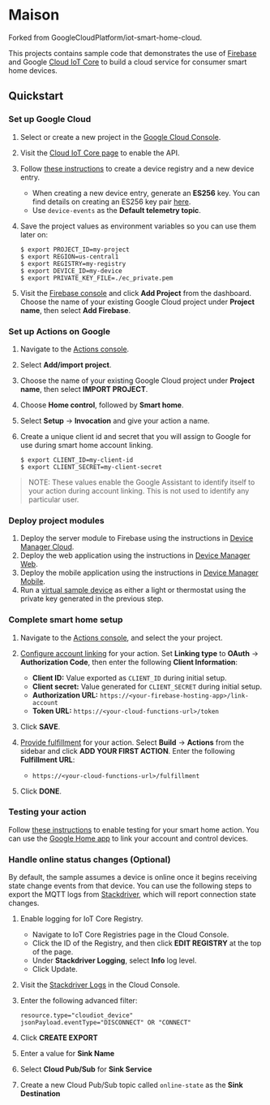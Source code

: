 # Maison

Forked from GoogleCloudPlatform/iot-smart-home-cloud.

This projects contains sample code that demonstrates the use of
[Firebase](https://firebase.google.com) and Google
[Cloud IoT Core](https://cloud.google.com/iot-core/) to build a cloud service
for consumer smart home devices.

## Quickstart

### Set up Google Cloud

1. Select or create a new project in the [Google Cloud Console](https://console.cloud.google.com/cloud-resource-manager).
1. Visit the [Cloud IoT Core page](https://console.cloud.google.com/iot)
   to enable the API.
1. Follow [these instructions](https://cloud.google.com/iot/docs/how-tos/devices)
   to create a device registry and a new device entry.

   *  When creating a new device entry, generate an **ES256** key. You can find
      details on creating an ES256 key pair
      [here](https://cloud.google.com/iot/docs/how-tos/credentials/keys#generating_an_es256_key).
   *  Use `device-events` as the **Default telemetry topic**.

1. Save the project values as environment variables so you can use them later on:

   ```
   $ export PROJECT_ID=my-project
   $ export REGION=us-central1
   $ export REGISTRY=my-registry
   $ export DEVICE_ID=my-device
   $ export PRIVATE_KEY_FILE=./ec_private.pem
   ```

1. Visit the [Firebase console](https://console.firebase.google.com/) and click
   **Add Project** from the dashboard. Choose the name of your existing
   Google Cloud project under **Project name**, then select **Add Firebase**.

### Set up Actions on Google

1. Navigate to the [Actions console](http://console.actions.google.com/).
1. Select **Add/import project**.
1. Choose the name of your existing Google Cloud project under **Project name**,
   then select **IMPORT PROJECT**.
1. Choose **Home control**, followed by **Smart home**.
1. Select **Setup** → **Invocation** and give your action a name.
1. Create a unique client id and secret that you will assign to Google for use
   during smart home account linking.

   ```
   $ export CLIENT_ID=my-client-id
   $ export CLIENT_SECRET=my-client-secret
   ```

> NOTE: These values enable the Google Assistant to identify itself to your action
  during account linking. This is not used to identify any particular user.

### Deploy project modules

1. Deploy the server module to Firebase using the instructions in
   [Device Manager Cloud](firebase/README.md).
1. Deploy the web application using the instructions in
   [Device Manager Web](web/README.md).
1. Deploy the mobile application using the instructions in
   [Device Manager Mobile](mobile/README.md).
1. Run a [virtual sample device](sample-device/README.md) as either a light or
   thermostat using the private key generated in the previous step.

### Complete smart home setup

1. Navigate to the [Actions console](http://console.actions.google.com/),
   and select the your project.
1. [Configure account linking](https://developers.google.com/actions/identity/oauth2?oauth=code#configure_the_project) for your action.
   Set **Linking type** to **OAuth** → **Authorization Code**, then enter the
   following **Client Information**:

   *  **Client ID:** Value exported as `CLIENT_ID` during initial setup.
   *  **Client secret:** Value generated for `CLIENT_SECRET` during initial setup.
   *  **Authorization URL:** `https://<your-firebase-hosting-app>/link-account`
   *  **Token URL:** `https://<your-cloud-functions-url>/token`

1. Click **SAVE**.
1. [Provide fulfillment](https://developers.google.com/actions/smarthome/create#provide-fulfillment) for your action.
   Select **Build** → **Actions** from the sidebar and click **ADD YOUR FIRST ACTION**.
   Enter the following **Fulfillment URL**:

   *  `https://<your-cloud-functions-url>/fulfillment`

1. Click **DONE**.

### Testing your action

Follow [these instructions](https://developers.google.com/actions/smarthome/testing-deploying)
to enable testing for your smart home action. You can use the
[Google Home app](https://play.google.com/store/apps/details?id=com.google.android.apps.chromecast.app)
to link your account and control devices.

### Handle online status changes (Optional)

By default, the sample assumes a device is online once it begins receiving
state change events from that device. You can use the following steps to export
the MQTT logs from [Stackdriver](https://cloud.google.com/stackdriver/),
which will report connection state changes.

1. Enable logging for IoT Core Registry.
   *  Navigate to IoT Core Registries page in the Cloud Console.
   *  Click the ID of the Registry, and then click **EDIT REGISTRY** at the top of the page.
   *  Under **Stackdriver Logging**, select **Info** log level.
   *  Click Update.
1. Visit the [Stackdriver Logs](https://console.cloud.google.com/logs) in the
   Cloud Console.
1. Enter the following advanced filter:

    ```
    resource.type="cloudiot_device"
    jsonPayload.eventType="DISCONNECT" OR "CONNECT"
    ```

1. Click **CREATE EXPORT**
1. Enter a value for **Sink Name**
1. Select **Cloud Pub/Sub** for **Sink Service**
1. Create a new Cloud Pub/Sub topic called `online-state` as the
   **Sink Destination**
